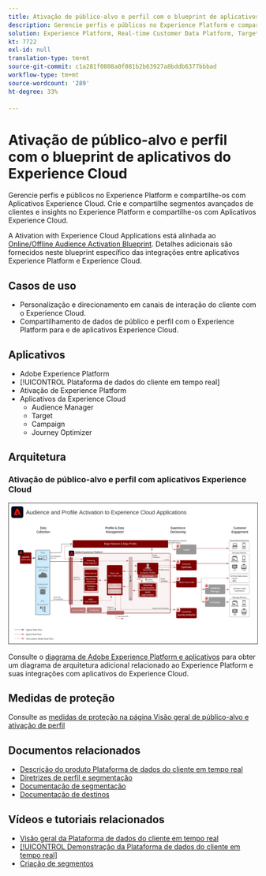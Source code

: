 ```yaml
---
title: Ativação de público-alvo e perfil com o blueprint de aplicativos do Experience Cloud
description: Gerencie perfis e públicos no Experience Platform e compartilhe-os com Aplicativos Experience Cloud.
solution: Experience Platform, Real-time Customer Data Platform, Target, Audience Manager, Analytics, Experience Cloud Services
kt: 7722
exl-id: null
translation-type: tm+mt
source-git-commit: c1a281f0808a0f081b2b63927a8bddb6377bbbad
workflow-type: tm+mt
source-wordcount: '289'
ht-degree: 33%

---
```


# Ativação de público-alvo e perfil com o blueprint de aplicativos do Experience Cloud

Gerencie perfis e públicos no Experience Platform e compartilhe-os com Aplicativos Experience Cloud. Crie e compartilhe segmentos avançados de clientes e insights no Experience Platform e compartilhe-os com Aplicativos Experience Cloud.

A Ativation with Experience Cloud Applications está alinhada ao [Online/Offline Audience Activation Blueprint](online-offline.md). Detalhes adicionais são fornecidos neste blueprint específico das integrações entre aplicativos Experience Platform e Experience Cloud.

## Casos de uso

* Personalização e direcionamento em canais de interação do cliente com o Experience Cloud.
* Compartilhamento de dados de público e perfil com o Experience Platform para e de aplicativos Experience Cloud.

## Aplicativos

* Adobe Experience Platform
* [!UICONTROL Plataforma de dados do cliente em tempo real]
* Ativação de Experience Platform
* Aplicativos da Experience Cloud
   * Audience Manager
   * Target
   * Campaign
   * Journey Optimizer

## Arquitetura

### Ativação de público-alvo e perfil com aplicativos Experience Cloud

<img src="assets/activation+apps.svg" alt="Arquitetura de referência para Audience and Profile Ativation with Experience Cloud Applications" style="border:1px solid #4a4a4a" />

Consulte o [diagrama de Adobe Experience Platform e aplicativos](https://experienceleague.adobe.com/docs/blueprints-learn/architecture/architecture-overview/platform-applications.html) para obter um diagrama de arquitetura adicional relacionado ao Experience Platform e suas integrações com aplicativos do Experience Cloud.

## Medidas de proteção

Consulte as [medidas de proteção na página Visão geral de público-alvo e ativação de perfil](overview.md)

## Documentos relacionados

* [Descrição do produto Plataforma de dados do cliente em tempo real](https://helpx.adobe.com/br/legal/product-descriptions/real-time-customer-data-platform.html)
* [Diretrizes de perfil e segmentação](https://experienceleague.adobe.com/docs/experience-platform/profile/guardrails.html?lang=pt-BR)
* [Documentação de segmentação](https://experienceleague.adobe.com/docs/experience-platform/segmentation/api/streaming-segmentation.html?lang=pt-BR)
* [Documentação de destinos](https://experienceleague.adobe.com/docs/experience-platform/destinations/catalog/overview.html?lang=pt-BR)

## Vídeos e tutoriais relacionados

* [Visão geral da Plataforma de dados do cliente em tempo real](https://experienceleague.adobe.com/docs/platform-learn/tutorials/application-services/rtcdp/understanding-the-real-time-customer-data-platform.html?lang=pt-BR)
* [[!UICONTROL Demonstração da Plataforma de dados do cliente em tempo real]](https://experienceleague.adobe.com/docs/platform-learn/tutorials/application-services/rtcdp/demo.html?lang=pt-BR)
* [Criação de segmentos](https://experienceleague.adobe.com/docs/platform-learn/tutorials/segments/create-segments.html?lang=pt-BR)
